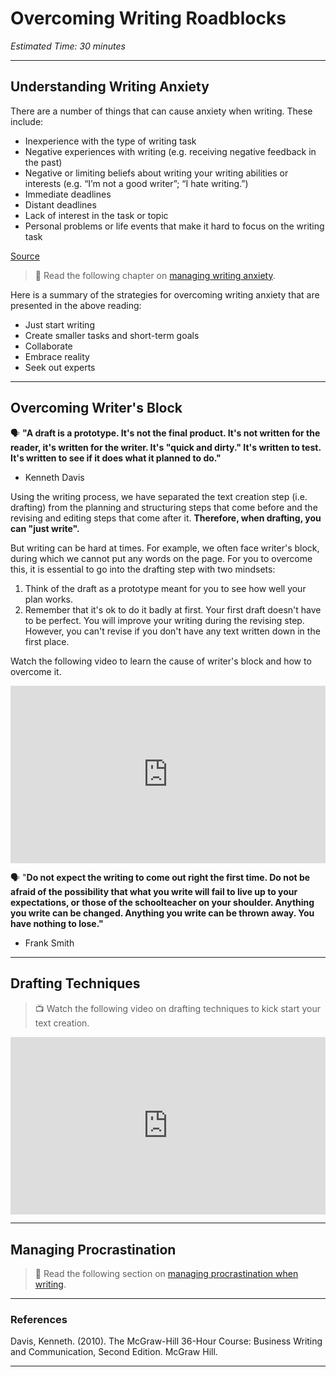 # Overcoming Writing Roadblocks

*Estimated Time: 30 minutes*

---

## Understanding Writing Anxiety

<aside>
There are a number of things that can cause anxiety when writing. These include:

- Inexperience with the type of writing task
- Negative experiences with writing (e.g. receiving negative feedback in the past)
- Negative or limiting beliefs about writing your writing abilities or interests (e.g. “I’m not a good writer”; “I hate writing.”)
- Immediate deadlines
- Distant deadlines
- Lack of interest in the task or topic
- Personal problems or life events that make it hard to focus on the writing task

[Source](https://openoregon.pressbooks.pub/wrd/chapter/overcoming-writing-anxiety-and-writers-block/)

</aside>
  
> 📖 Read the following chapter on [managing writing anxiety](https://openoregon.pressbooks.pub/wrd/chapter/overcoming-writing-anxiety-and-writers-block/).

Here is a summary of the strategies for overcoming writing anxiety that are presented in the above reading:

- Just start writing
- Create smaller tasks and short-term goals
- Collaborate
- Embrace reality
- Seek out experts

---

## Overcoming Writer's Block

<aside>


🗣 **"A draft is a prototype. It's not the final product. It's not written for the reader, it's written for the writer. It's "quick and dirty." It's written to test. It's written to see if it does what it planned to do."**

- Kenneth Davis
</aside>

Using the writing process, we have separated the text creation step (i.e. drafting) from the planning and structuring steps that come before and the revising and editing steps that come after it. **Therefore, when drafting, you can "just write".** 

But writing can be hard at times. For example, we often face writer's block, during which we cannot put any words on the page. For you to overcome this, it is essential to go into the drafting step with two mindsets:

1. Think of the draft as a prototype meant for you to see how well your plan works.
2. Remember that it's ok to do it badly at first. Your first draft doesn't have to be perfect. You will improve your writing during the revising step. However, you can't revise if you don't have any text written down in the first place.

<aside>


Watch the following video to learn the cause of writer's block and how to overcome it.

</aside>

<div style="position: relative; padding-bottom: 56.25%; height: 0;"><iframe src="https://www.youtube.com/embed/rcKtcXbjwD4" title="YouTube video player" frameborder="0" allow="accelerometer; autoplay; clipboard-write; encrypted-media; gyroscope; picture-in-picture" allowfullscreen style="position: absolute; top: 0; left: 0; width: 100%; height: 100%;"></iframe></div>


<aside>

🗣 "**Do not expect the writing to come out right the first time. Do not be afraid of the possibility that what you write will fail to live up to your expectations, or those of the schoolteacher on your shoulder. Anything you write can be changed. Anything you write can be thrown away. You have nothing to lose."**

- Frank Smith
</aside>

---

## Drafting Techniques

> 📺 Watch the following video on drafting techniques to kick start your text creation.
<div style="position: relative; padding-bottom: 56.25%; height: 0;"><iframe src="https://www.youtube.com/embed/tHuX4EsrBKU" title="YouTube video player" frameborder="0" allow="accelerometer; autoplay; clipboard-write; encrypted-media; gyroscope; picture-in-picture" allowfullscreen style="position: absolute; top: 0; left: 0; width: 100%; height: 100%;"></iframe></div>


---

## Managing Procrastination

> 📖 Read the following section on [managing procrastination when writing](https://openoregon.pressbooks.pub/wrd/chapter/procrastination/).

---

### References

Davis, Kenneth. (2010). The McGraw-Hill 36-Hour Course: Business Writing and Communication, Second Edition. McGraw Hill.

---
